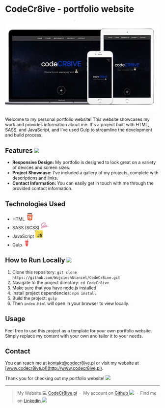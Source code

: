# CodeCr8ive - portfolio website

![Portfolio Screenshot](src/img/IMG_20231016_190034_756.jpg)

Welcome to my personal portfolio website! This website showcases my work and provides information about me. It's a project built with HTML, SASS, and JavaScript, and I've used Gulp to streamline the development and build process.

## Features <img width="35" src="https://icon-library.com/images/features-icon-png/features-icon-png-13.jpg">

- **Responsive Design:** My portfolio is designed to look great on a variety of devices and screen sizes.
- **Project Showcase:** I've included a gallery of my projects, complete with descriptions and links.
- **Contact Information:** You can easily get in touch with me through the provided contact information.

## Technologies Used

- HTML <img width="25" src="https://raw.githubusercontent.com/devicons/devicon/master/icons/html5/html5-original-wordmark.svg">
- SASS (SCSS)  <img width="25" src="https://raw.githubusercontent.com/devicons/devicon/master/icons/sass/sass-original.svg">
- JavaScript  <img width="25" src="https://raw.githubusercontent.com/devicons/devicon/master/icons/javascript/javascript-original.svg">
- Gulp <img width="25" src="https://raw.githubusercontent.com/devicons/devicon/master/icons/gulp/gulp-plain.svg">

## How to Run Locally <img width="35" src="https://static.vecteezy.com/system/resources/previews/009/687/643/original/thinking-face-icon-yellow-file-png.png">

1. Clone this repository: `git clone https://github.com/WojciechStancel/CodeCr8ive.git`
2. Navigate to the project directory: `cd CodeCr8ive`
3. Make sure that you have node.js installed 
4. Install project dependencies: `npm install`
5. Build the project: `gulp`
6. Then `index.html` will open in your browser to view locally.

## Usage

Feel free to use this project as a template for your own portfolio website. Simply replace my content with your own and tailor it to your needs.

## Contact

You can reach me at [kontakt@codecr8ive.pl](mailto:kontakt@codecreative..pl) or visit my website at [www.codecr8ive.pl](http://www.codecr8ive.pl).

Thank you for checking out my portfolio website! <img width="20" src="https://uxwing.com/wp-content/themes/uxwing/download/emoji-emoticon/smile-icon.png">

---

> My Website 💻 [CodeCr8ive.pl](https://www.codecr8ive.pl) &nbsp;&middot;&nbsp;
> My account on
[Github <img width="20px" src="https://github.com/WojciechStancel/Notes-React-App/assets/121879383/fc63de6c-91ae-4eb7-ac97-a5a365bdf073)">](https://github.com/WojciechStancel) &nbsp;&middot;&nbsp;
> Find me on
 [Linkedin <img width="20px" src="https://github.com/WojciechStancel/Notes-React-App/assets/121879383/94d42b30-025f-4997-9ff5-9491c49d9026">](https://www.linkedin.com/in/wojciech-stancel/) 
